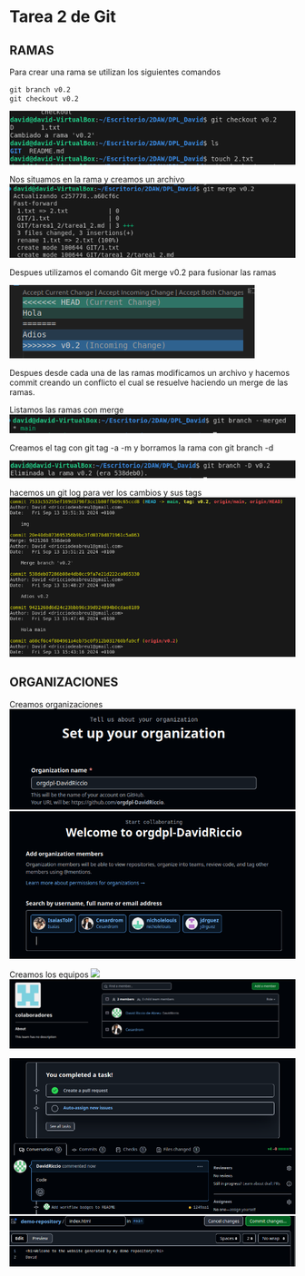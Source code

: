 # Tarea 2 de Git 


## RAMAS

Para crear una rama se utilizan los siguientes comandos
```
git branch v0.2 
git checkout v0.2
```

<img src="/GIT/img/captura5.png">


Nos situamos en la rama y creamos un archivo 
<img src="/GIT/img/captura6.png">


Despues utilizamos el comando Git merge v0.2 para fusionar las ramas 

<img src="/GIT/img/captura7.png">

Despues desde cada una de las ramas modificamos un archivo y hacemos commit creando un conflicto el cual se resuelve haciendo un merge de las ramas.

Listamos las ramas con merge
<img src="/GIT/img/captura8.png">

Creamos el tag con git tag -a -m y borramos la rama con git branch -d

<img src="/GIT/img/captura9.png">

hacemos un git log para ver los cambios y sus tags 
<img src="/GIT/img/captura10.png">

## ORGANIZACIONES 

Creamos organizaciones
<img src="/GIT/img/captura11.png">
<img src="/GIT/img/captura12.png">

Creamos los equipos
<img src="/GIT/img/captura13.pngpng">
<img src="/GIT/img/captura14.png">

<img src="/GIT/img/captura15.png">
<img src="/GIT/img/captura16.png">
